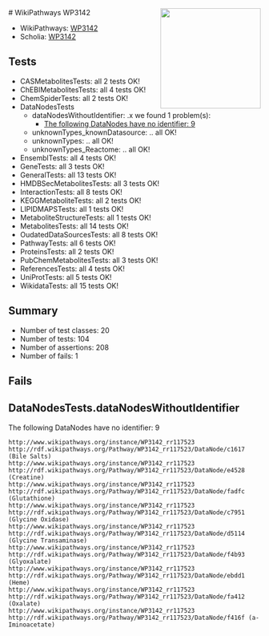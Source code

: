 <img style="float: right; width: 200px" src="https://upload.wikimedia.org/wikipedia/commons/thumb/8/83/Wplogo_with_text_500.png/640px-Wplogo_with_text_500.png" />
# WikiPathways WP3142

* WikiPathways: [WP3142](https://wikipathways.org/pathways/WP3142)
* Scholia: [WP3142](https://scholia.toolforge.org/wikipathways/WP3142)
## Tests
* CASMetabolitesTests: all 2 tests OK!
* ChEBIMetabolitesTests: all 4 tests OK!
* ChemSpiderTests: all 2 tests OK!
* DataNodesTests
    * dataNodesWithoutIdentifier: .x we found 1 problem(s):
        * [The following DataNodes have no identifier: 9](#d2d32fa8)
    * unknownTypes_knownDatasource: .. all OK!
    * unknownTypes: .. all OK!
    * unknownTypes_Reactome: .. all OK!
* EnsemblTests: all 4 tests OK!
* GeneTests: all 3 tests OK!
* GeneralTests: all 13 tests OK!
* HMDBSecMetabolitesTests: all 3 tests OK!
* InteractionTests: all 8 tests OK!
* KEGGMetaboliteTests: all 2 tests OK!
* LIPIDMAPSTests: all 1 tests OK!
* MetaboliteStructureTests: all 1 tests OK!
* MetabolitesTests: all 14 tests OK!
* OudatedDataSourcesTests: all 8 tests OK!
* PathwayTests: all 6 tests OK!
* ProteinsTests: all 2 tests OK!
* PubChemMetabolitesTests: all 3 tests OK!
* ReferencesTests: all 4 tests OK!
* UniProtTests: all 5 tests OK!
* WikidataTests: all 15 tests OK!


## Summary

* Number of test classes: 20
* Number of tests: 104
* Number of assertions: 208
* Number of fails: 1

## Fails

<a name="d2d32fa8" />

## DataNodesTests.dataNodesWithoutIdentifier

The following DataNodes have no identifier: 9
```
http://www.wikipathways.org/instance/WP3142_rr117523 http://rdf.wikipathways.org/Pathway/WP3142_rr117523/DataNode/c1617 (Bile Salts)
http://www.wikipathways.org/instance/WP3142_rr117523 http://rdf.wikipathways.org/Pathway/WP3142_rr117523/DataNode/e4528 (Creatine)
http://www.wikipathways.org/instance/WP3142_rr117523 http://rdf.wikipathways.org/Pathway/WP3142_rr117523/DataNode/fadfc (Glutathione)
http://www.wikipathways.org/instance/WP3142_rr117523 http://rdf.wikipathways.org/Pathway/WP3142_rr117523/DataNode/c7951 (Glycine Oxidase)
http://www.wikipathways.org/instance/WP3142_rr117523 http://rdf.wikipathways.org/Pathway/WP3142_rr117523/DataNode/d5114 (Glycine Transaminase)
http://www.wikipathways.org/instance/WP3142_rr117523 http://rdf.wikipathways.org/Pathway/WP3142_rr117523/DataNode/f4b93 (Glyoxalate)
http://www.wikipathways.org/instance/WP3142_rr117523 http://rdf.wikipathways.org/Pathway/WP3142_rr117523/DataNode/ebdd1 (Heme)
http://www.wikipathways.org/instance/WP3142_rr117523 http://rdf.wikipathways.org/Pathway/WP3142_rr117523/DataNode/fa412 (Oxalate)
http://www.wikipathways.org/instance/WP3142_rr117523 http://rdf.wikipathways.org/Pathway/WP3142_rr117523/DataNode/f416f (a-Iminoacetate)
```

